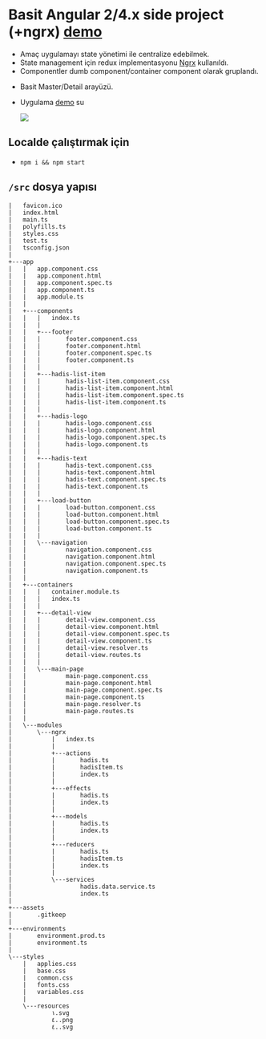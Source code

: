 # Basit Angular 2/4.x side project (+ngrx)  [demo](https://chauffer-mule-17011.netlify.com)
 - Amaç uygulamayı state yönetimi ile centralize edebilmek.
 - State management için redux implementasyonu  [Ngrx](https://github.com/ngrx) kullanıldı.
 - Componentler dumb component/container component olarak gruplandı.
 * Basit Master/Detail arayüzü.
 * Uygulama [demo](https://chauffer-mule-17011.netlify.com) su

   ![](https://github.com/musabyurtss/40hadis/blob/master/40hadis.gif)


## Localde çalıştırmak için
* `npm i && npm start`


## `/src` dosya yapısı
 
```
|   favicon.ico
|   index.html
|   main.ts
|   polyfills.ts
|   styles.css
|   test.ts
|   tsconfig.json
|
+---app
|   |   app.component.css
|   |   app.component.html
|   |   app.component.spec.ts
|   |   app.component.ts
|   |   app.module.ts
|   |
|   +---components
|   |   |   index.ts
|   |   |
|   |   +---footer
|   |   |       footer.component.css
|   |   |       footer.component.html
|   |   |       footer.component.spec.ts
|   |   |       footer.component.ts
|   |   |
|   |   +---hadis-list-item
|   |   |       hadis-list-item.component.css
|   |   |       hadis-list-item.component.html
|   |   |       hadis-list-item.component.spec.ts
|   |   |       hadis-list-item.component.ts
|   |   |
|   |   +---hadis-logo
|   |   |       hadis-logo.component.css
|   |   |       hadis-logo.component.html
|   |   |       hadis-logo.component.spec.ts
|   |   |       hadis-logo.component.ts
|   |   |
|   |   +---hadis-text
|   |   |       hadis-text.component.css
|   |   |       hadis-text.component.html
|   |   |       hadis-text.component.spec.ts
|   |   |       hadis-text.component.ts
|   |   |
|   |   +---load-button
|   |   |       load-button.component.css
|   |   |       load-button.component.html
|   |   |       load-button.component.spec.ts
|   |   |       load-button.component.ts
|   |   |
|   |   \---navigation
|   |           navigation.component.css
|   |           navigation.component.html
|   |           navigation.component.spec.ts
|   |           navigation.component.ts
|   |
|   +---containers
|   |   |   container.module.ts
|   |   |   index.ts
|   |   |
|   |   +---detail-view
|   |   |       detail-view.component.css
|   |   |       detail-view.component.html
|   |   |       detail-view.component.spec.ts
|   |   |       detail-view.component.ts
|   |   |       detail-view.resolver.ts
|   |   |       detail-view.routes.ts
|   |   |
|   |   \---main-page
|   |           main-page.component.css
|   |           main-page.component.html
|   |           main-page.component.spec.ts
|   |           main-page.component.ts
|   |           main-page.resolver.ts
|   |           main-page.routes.ts
|   |
|   \---modules
|       \---ngrx
|           |   index.ts
|           |
|           +---actions
|           |       hadis.ts
|           |       hadisItem.ts
|           |       index.ts
|           |
|           +---effects
|           |       hadis.ts
|           |       index.ts
|           |
|           +---models
|           |       hadis.ts
|           |       index.ts
|           |
|           +---reducers
|           |       hadis.ts
|           |       hadisItem.ts
|           |       index.ts
|           |
|           \---services
|                   hadis.data.service.ts
|                   index.ts
|
+---assets
|       .gitkeep
|
+---environments
|       environment.prod.ts
|       environment.ts
|
\---styles
    |   applies.css
    |   base.css
    |   common.css
    |   fonts.css
    |   variables.css
    |
    \---resources
            ١.svg
            ٤..png
            ٤..svg

```

